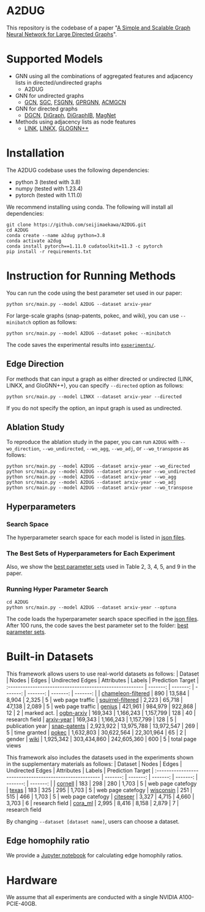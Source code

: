 # A2DUG
This repository is the codebase of a paper "[A Simple and Scalable Graph Neural Network for Large Directed Graphs](https://arxiv.org/abs/2306.08274)". 

# Supported Models

+ GNN using all the combinations of aggregated features and adjacency lists in directed/undirected graphs
  + A2DUG
+ GNN for undirected graphs
  + [GCN](https://github.com/tkipf/pygcn), [SGC](https://github.com/Tiiiger/SGC), [FSGNN](https://github.com/sunilkmaurya/FSGNN), [GPRGNN](https://github.com/jianhao2016/GPRGNN), [ACMGCN](https://github.com/SitaoLuan/ACM-GNN)
+ GNN for directed graphs
  + [DGCN](https://arxiv.org/abs/2004.13970), [DiGraph](https://github.com/flyingtango/DiGCN), [DiGraphIB](https://github.com/flyingtango/DiGCN), [MagNet](https://github.com/matthew-hirn/magnet)
+ Methods using adjacency lists as node features
  + [LINK](https://dl.acm.org/doi/10.1145/1526709.1526781), [LINKX](https://github.com/cuai/non-homophily-large-scale), [GLOGNN++](https://github.com/recklessronan/glognn)


# Installation
The A2DUG codebase uses the following dependencies:
+ python 3 (tested with 3.8)
+ numpy (tested with 1.23.4)
+ pytorch (tested with 1.11.0)

We recommend installing using conda. The following will install all dependencies:
```
git clone https://github.com/seijimaekawa/A2DUG.git
cd A2DUG
conda create --name a2dug python=3.8
conda activate a2dug
conda install pytorch==1.11.0 cudatoolkit=11.3 -c pytorch
pip install -r requirements.txt
```

# Instruction for Running Methods
You can run the code using the best parameter set used in our paper:
```
python src/main.py --model A2DUG --dataset arxiv-year 
```

For large-scale graphs (snap-patents, pokec, and wiki), you can use `--minibatch` option as follows:
```
python src/main.py --model A2DUG --dataset pokec --minibatch
```

The code saves the experimental results into [`experiments/`](https://github.com/seijimaekawa/A2DUG/tree/main/experiments).

## Edge Direction
For methods that can input a graph as either directed or undirected (LINK, LINKX, and GloGNN++), you can specify `--directed` option as follows: 
```
python src/main.py --model LINKX --dataset arxiv-year --directed
```
If you do not specify the option, an input graph is used as undirected.

## Ablation Study
To reproduce the ablation study in the paper, you can run `A2DUG` with `--wo_direction`, `--wo_undirected`, `--wo_agg`, `--wo_adj`, or `--wo_transpose` as follows:
```
python src/main.py --model A2DUG --dataset arxiv-year --wo_directed
python src/main.py --model A2DUG --dataset arxiv-year --wo_undirected
python src/main.py --model A2DUG --dataset arxiv-year --wo_agg
python src/main.py --model A2DUG --dataset arxiv-year --wo_adj
python src/main.py --model A2DUG --dataset arxiv-year --wo_transpose
```

## Hyperparameters
### Search Space
The hyperparameter search space for each model is listed in [json files](https://github.com/seijimaekawa/A2DUG/tree/main/config/search_space).
### The Best Sets of Hyperparameters for Each Experiment
Also, we show the [best parameter sets](https://github.com/seijimaekawa/A2DUG/tree/main/config/best_config_optuna) used in Table 2, 3, 4, 5, and 9 in the paper.

### Running Hyper Parameter Search
```
cd A2DUG
python src/main.py --model A2DUG --dataset arxiv-year --optuna
```

The code loads the hyperparameter search space specified in the [json files](https://github.com/seijimaekawa/A2DUG/tree/main/config/search_space). After 100 runs, the code saves the best parameter set to the folder: [best parameter sets](https://github.com/seijimaekawa/A2DUG/tree/main/config/best_config_optuna). 

# Built-in Datasets

This framework allows users to use real-world datasets as follows:
  | Dataset                                                 | Nodes | Edges | Undirected Edges | Attributes | Labels | Prediction Target 
  | :------------------------------------------------------- | -------: | -------: | -------: | -------: | -------: | -------: |
  | [chameleon-filtered](https://github.com/yandex-research/heterophilous-graphs)          | 890   | 13,584   |  8,904  |  2,325  |  5  | web page traffic
  | [squirrel-filtered](https://github.com/yandex-research/heterophilous-graphs)          | 2,223   | 65,718  |  47,138  |  2,089  |  5  | web page traffic
  | [genius](https://github.com/CUAI/Non-Homophily-Large-Scale)          | 421,961 | 984,979 | 922,868 | 12 | 2 | marked act.
  | [ogbn-arxiv](https://ogb.stanford.edu/) | 169,343 | 1,166,243 | 1,157,799 | 128 | 40 | research field
  | [arxiv-year](https://github.com/CUAI/Non-Homophily-Large-Scale)  | 169,343 | 1,166,243 | 1,157,799 | 128 | 5 | publication year
  | [snap-patents](https://github.com/CUAI/Non-Homophily-Large-Scale)  | 2,923,922 | 13,975,788 | 13,972,547 | 269 | 5 | time granted
  | [pokec](https://github.com/CUAI/Non-Homophily-Large-Scale) | 1,632,803 | 30,622,564 | 22,301,964 | 65 |  2 | gender
  | [wiki](https://github.com/CUAI/Non-Homophily-Large-Scale) | 1,925,342 | 303,434,860 | 242,605,360 | 600 | 5 | total page views

  This framework also includes the datasets used in the experiments shown in the supplementary materials as follows:
  | Dataset                                                 | Nodes | Edges | Undirected Edges | Attributes | Labels | Prediction Target 
  | :------------------------------------------------------- | -------: | -------: | -------: | -------: | -------: | -------: |
  | [cornell](http://www.cs.cmu.edu/afs/cs.cmu.edu/project/theo-11/www/wwkb/)   | 183    | 298  | 280    |  1,703  |  5  | web page catefogy 
  | [texas](http://www.cs.cmu.edu/afs/cs.cmu.edu/project/theo-11/www/wwkb/)     | 183    | 325  | 295     |  1,703  |  5  | web page catefogy
  | [wisconsin](http://www.cs.cmu.edu/afs/cs.cmu.edu/project/theo-11/www/wwkb/) | 251    |  515   | 466     |  1,703  |  5  | web page catefogy 
  | [citeseer](https://github.com/flyingtango/DiGCN/tree/main/code/data)      | 3,327   | 4,715   |  4,660  |  3,703  |  6  |  research field
  | [cora_ml](https://github.com/flyingtango/DiGCN/tree/main/code/data)        |  2,995  | 8,416   | 8,158   |   2,879  |  7  |  research field

By changing `--dataset [dataset name]`, users can choose a dataset. 

## Edge homophily ratio
We provide a [Jupyter notebook](https://github.com/seijimaekawa/A2DUG/blob/main/src/edge_homo.ipynb) for calculating edge homophily ratios. 

# Hardware
We assume that all experiments are conducted with a single NVIDIA A100-PCIE-40GB. 

